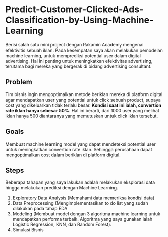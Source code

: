 # Predict-Customer-Clicked-Ads-Classification-by-Using-Machine-Learning
Berisi salah satu mini project dengan Rakamin Academy mengenai efektivitis sebuah iklan. Pada kesempatan saya akan melakukan pemodelan machine learning, untuk memprediksi potential user dalam digital advertising. Hal ini penting untuk meningkatkan efektivitas advertising, terutama bagi mereka yang bergerak di bidang advertising consultant. 

## Problem
Tim bisnis ingin mengoptimalkan metode beriklan mereka di platform digital agar mendapatkan user yang potential untuk click sebuah product, supaya cost yang dikeluarkan tidak terlalu besar. **Kondisi saat ini ialah, convertion rate iklan hanya sebesar 50%**. Hal ini berarti, dari 1000 user yang melihat iklan hanya 500 diantaranya yang memutuskan untuk click iklan tersebut.

## Goals
Membuat machine learning model yang dapat mendeteksi potential user untuk meningkatkan convertion rate iklan. Sehingga perusahaan dapat mengoptimalkan cost dalam beriklan di platform digital.

## Steps
Beberapa tahapan yang saya lakukan adalah melakukan eksplorasi data hingga melakukan prediksi dengan Machine Learning.
1. Exploratory Data Analysis (Memahami data memeriksa kondisi data)
2. Data Preprocessing (Mengimplementasikan to do list yang sudah dilakukan pada tahap EDA
3. Modeling (Membuat model dengan 3 algoritma machine learning untuk mendapatkan performa terbaik. Algoritma yang saya gunakan ialah Logistic Regression, KNN, dan Random Forest).
4. Simulasi Bisnis
